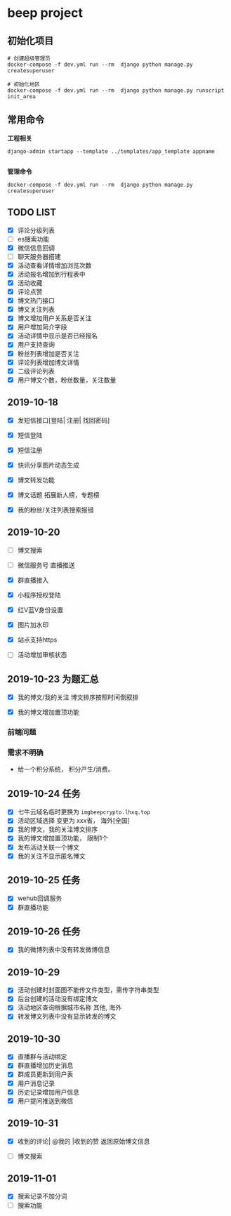 # beep project

## 初始化项目

```
# 创建超级管理员
docker-compose -f dev.yml run --rm  django python manage.py createsuperuser

# 初始化地区
docker-compose -f dev.yml run --rm  django python manage.py runscript init_area

```

## 常用命令


**工程相关**

```shell
django-admin startapp --template ../templates/app_template appname


```

**管理命令**

```
docker-compose -f dev.yml run --rm  django python manage.py createsuperuser
```

## TODO LIST

- [x] 评论分级列表
- [ ] es搜索功能
- [x] 微信信息回调
- [ ] 聊天服务器搭建
- [x] 活动查看详情增加浏览次数
- [x] 活动报名增加到行程表中
- [x] 活动收藏
- [x] 评论点赞
- [x] 博文热门接口
- [x] 博文关注列表
- [x] 博文增加用户关系是否关注
- [x] 用户增加简介字段
- [x] 活动详情中显示是否已经报名
- [x] 用户支持查询
- [x] 粉丝列表增加是否关注
- [x] 评论列表增加博文详情
- [x] 二级评论列表
- [x] 用户博文个数，粉丝数量，关注数量 

## 2019-10-18

- [x] 发短信接口[登陆| 注册| 找回密码]
- [x] 短信登陆
- [x] 短信注册



- [x] 快讯分享图片动态生成

- [x] 博文转发功能
- [x] 博文话题 拓展新人榜，专题榜

- [x] 我的粉丝/关注列表搜索报错


## 2019-10-20

- [ ] 博文搜索
- [ ] 微信服务号 直播推送
- [x] 群直播接入
- [x] 小程序授权登陆
- [x] 红V蓝V身份设置
- [x] 图片加水印
- [x] 站点支持https
- [ ] 活动增加审核状态


## 2019-10-23 为题汇总

- [x] 我的博文/我的关注 博文排序按照时间倒叙排 
- [x] 我的博文增加置顶功能


### 前端问题


### 需求不明确

- 给一个积分系统， 积分产生/消费。


## 2019-10-24 任务

- [x] 七牛云域名临时更换为 `imgbeepcrypto.lhxq.top`
- [x] 活动区域选择 变更为 xxx省， 海外[全国]
- [x] 我的博文，我的关注博文排序
- [x] 我的博文增加置顶功能， 限制1个
- [x] 发布活动关联一个博文
- [x] 我的关注不显示匿名博文

## 2019-10-25 任务

- [x] wehub回调服务
- [x] 群直播功能

## 2019-10-26 任务

- [x] 我的微博列表中没有转发微博信息

## 2019-10-29

- [x] 活动创建时封面图不能传文件类型，需传字符串类型
- [x] 后台创建的活动没有绑定博文
- [x] 活动地区查询根据城市名称 其他, 海外
- [x] 转发博文列表中没有显示转发的博文

## 2019-10-30
- [x] 直播群与活动绑定
- [x] 群直播增加历史消息
- [x] 群成员更新到用户表
- [x] 用户消息记录
- [x] 历史记录增加用户信息
- [x] 用户提问推送到微信

## 2019-10-31

- [x] 收到的评论| @我的 |收到的赞 返回原始博文信息
- [ ] 博文搜索


## 2019-11-01

- [x] 搜索记录不加分词
- [ ] 搜索功能
